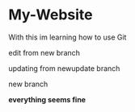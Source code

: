 # My-Website

With this im learning how to use Git

edit from new branch

updating from newupdate branch


new branch

**everything seems fine**
